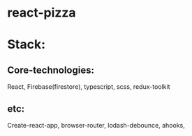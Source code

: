 # react-pizza

# Stack:

## Core-technologies:
React,
Firebase(firestore),
typescript,
scss,
redux-toolkit

## etc:
Create-react-app,
browser-router,
lodash-debounce,
ahooks,
